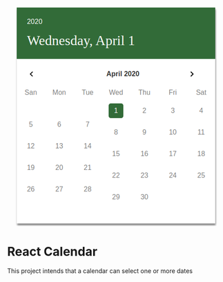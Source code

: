 <p align="center">
  <a href="https://dreamy-stonebraker-81b0db.netlify.com/" target="_blank">
    <img src="https://raw.githubusercontent.com/Evandro18/React-Calendar/master/doc/img/calendar.png" />
  </a>
</p>

# React Calendar

This project intends that a calendar can select one or more dates
